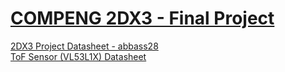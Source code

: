 # [COMPENG 2DX3 - Final Project](https://github.com/SabeerAbbasi/3D_Spatial_Mapping/files/12710273/2022_2023_2DX3_Project_Specification_April2.pdf)
[2DX3 Project Datasheet - abbass28](https://github.com/SabeerAbbasi/3D_Spatial_Mapping/files/12710173/2DX3.Project.Datasheet.-.abbass28.pdf)                                                                                                          
[ToF Sensor (VL53L1X) Datasheet](https://www.pololu.com/file/0J1506/vl53l1x.pdf)
